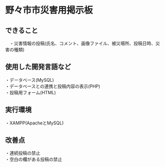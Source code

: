 # 野々市市災害用掲示板
## できること
　・災害情報の投稿(氏名、コメント、画像ファイル、被災場所、投稿日時、災害の種類)
## 使用した開発言語など
  ・データベース(MySQL)  
  ・データベースとの連携と投稿内容の表示(PHP)  
  ・投稿用フォーム(HTML)  
## 実行環境
  ・XAMPP(ApacheとMySQL)  
## 改善点
  ・連続投稿の禁止  
  ・空白の欄がある投稿の禁止  

